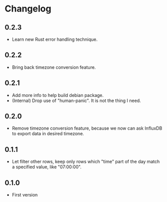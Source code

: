 # Changelog

## 0.2.3
* Learn new Rust error handling technique.

## 0.2.2
* Bring back timezone conversion feature.

## 0.2.1
* Add more info to help build debian package.
* (Internal) Drop use of "human-panic". It is not the thing I need.

## 0.2.0
* Remove timezone conversion feature, because we now can ask InfluxDB to export data in desired timezone.

## 0.1.1
* Let filter other rows, keep only rows which "time" part of the day match a specified value, like "07:00:00".

## 0.1.0
* First version
